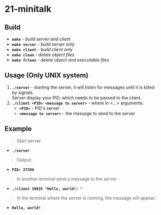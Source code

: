 # 21-minitalk
## Build
* **`make`** - *build server and client*
* **`make server`** - *build server only*
* **`make client`** - *build client only*
* **`make clean`** - *delete object files*
* **`make fclean`** - *delete object and executable files*
## Usage (Only UNIX system)
1. **`./server`** - starting the server, it will listen for messages until it is killed by signals. \
Server display your PID, which needs to be passed to the client.
2. **`./client <PID> <message to server>`** - where in <...> arguments:
   * **`<PID>`** - PID's server
   * **`<message to server>`** - the message to send to the server
## Example 
> Start server
* **`./server`**

> Output:
* **`PID: 37396`**

> In another terminal send a message to the server
* **`./client 38035 "Hello, world\! "`** 

> In the terminal where the server is running, the message will appear: 
* **`Hello, world!`**